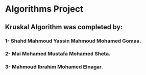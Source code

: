# Algorithms Project
## Kruskal Algorithm was completed by:
### 1- Shahd Mahmoud Yassin Mahmoud Mohamed Gomaa.
### 2- Mai Mohamed Mustafa Mohamed Sheta.
### 3- Mahmoud Ibrahim Mohamed Elnagar.
